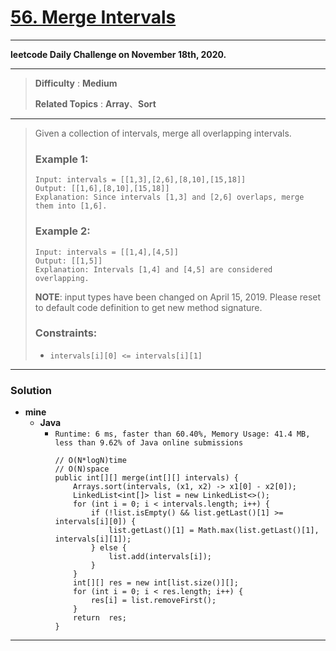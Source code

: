 # [56. Merge Intervals](https://leetcode.com/problems/merge-intervals/)

---

**leetcode Daily Challenge on November 18th, 2020.**

---

> **Difficulty** : **Medium**
>
> **Related Topics** : **Array**、**Sort**

---

> Given a collection of intervals, merge all overlapping intervals.
> 
> ### Example 1:
> ```
> Input: intervals = [[1,3],[2,6],[8,10],[15,18]]
> Output: [[1,6],[8,10],[15,18]]
> Explanation: Since intervals [1,3] and [2,6] overlaps, merge them into [1,6].
> ```
> 
> ### Example 2:
> ```
> Input: intervals = [[1,4],[4,5]]
> Output: [[1,5]]
> Explanation: Intervals [1,4] and [4,5] are considered overlapping.
> ```
> 
> **NOTE**: input types have been changed on April 15, 2019. Please reset to default code definition to get new method signature.
> 
> 
> ### Constraints:
> * `intervals[i][0] <= intervals[i][1]`

---


### Solution
* **mine**
  * **Java**
    * `Runtime: 6 ms, faster than 60.40%, Memory Usage: 41.4 MB, less than 9.62% of Java online submissions`
      ```
      // O(N*logN)time
      // O(N)space
      public int[][] merge(int[][] intervals) {
          Arrays.sort(intervals, (x1, x2) -> x1[0] - x2[0]);
          LinkedList<int[]> list = new LinkedList<>();
          for (int i = 0; i < intervals.length; i++) {
              if (!list.isEmpty() && list.getLast()[1] >= intervals[i][0]) {
                  list.getLast()[1] = Math.max(list.getLast()[1], intervals[i][1]);
              } else {
                  list.add(intervals[i]);
              }
          }
          int[][] res = new int[list.size()][];
          for (int i = 0; i < res.length; i++) {
              res[i] = list.removeFirst();
          }
          return  res;
      }
      ```

---


